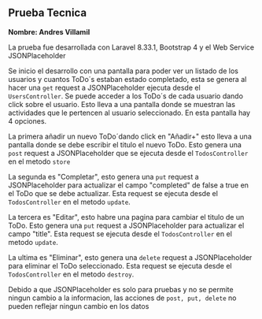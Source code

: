 <h2>Prueba Tecnica</h2>
<p><strong>Nombre: Andres Villamil</strong></p>
<p>La prueba fue desarrollada con Laravel 8.33.1, Bootstrap 4 y el Web Service JSONPlaceholder</p>
<p>Se inicio el desarrollo con una pantalla para poder ver un listado de los usuarios y cuantos ToDo´s estaban estado completado, esta se genera al hacer una <code>get</code> request a JSONPlaceholder ejecuta desde el <code>UsersController</code>. Se puede acceder a los ToDo´s de cada usuario dando click sobre el usuario. Esto lleva a una pantalla donde se muestran las actividades que le pertencen al usuario seleccionado. En esta pantalla hay 4 opciones.</p>

<p>La primera añadir un nuevo ToDo´dando click en "Añadir+" esto lleva a una pantalla donde se debe escribir el titulo el nuevo ToDo. Esto genera una <code>post</code> request a JSONPlaceholder que se ejecuta desde el <code>TodosController</code> en el metodo <code>store</code></p>

<p>La segunda es "Completar", esto genera una <code>put</code> request a JSONPlaceholder para actualizar el campo "completed" de false a true en el ToDo que se debe actualizar. Esta request se ejecuta desde el <code>TodosController</code> en el metodo <code>update</code>.</p>

<p>La tercera es "Editar", esto habre una pagina para cambiar el titulo de un ToDo. Esto genera una <code>put</code> request a JSONPlaceholder para actualizar el campo "title". Esta request se ejecuta desde el <code>TodosController</code> en el metodo <code>update</code>.</p>

<p>La ultima es "Eliminar", esto genera una <code>delete</code> request a JSONPlaceholder para eliminar el ToDo seleccionado. Esta request se ejecuta desde el <code>TodosController</code> en el metodo <code>destroy</code>.</p>

<p>Debido a que JSONPlaceholder es solo para pruebas y no se permite ningun cambio a la informacion, las acciones de <code>post, put, delete</code> no pueden reflejar ningun cambio en los datos</p>


